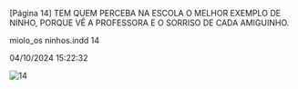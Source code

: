 [Página 14]
TEM QUEM PERCEBA NA ESCOLA
O MELHOR EXEMPLO DE NINHO,
PORQUE VÊ A PROFESSORA
E O SORRISO DE CADA AMIGUINHO.

miolo_os ninhos.indd 14

04/10/2024 15:22:32

![14](./img/page_14-01.jpg)

